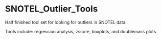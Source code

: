 # SNOTEL_Outlier_Tools
Half finished tool set for looking for outliers in SNOTEL data.

Tools include: regression analysis, zscore, boxplots, and doublemass plots

